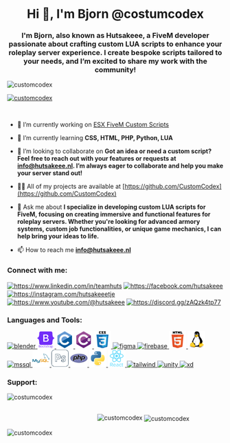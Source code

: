 <h1 align="center">Hi 👋, I'm Bjorn @costumcodex</h1>
<h3 align="center">I'm Bjorn, also known as Hutsakeee, a FiveM developer passionate about crafting custom LUA scripts to enhance your roleplay server experience. I create bespoke scripts tailored to your needs, and I’m excited to share my work with the community!</h3>

<p align="left"> <img src="https://komarev.com/ghpvc/?username=customcodex&label=Profile%20views&color=0e75b6&style=flat" alt="customcodex" /> </p>

<p align="left"> <a href="https://github.com/ryo-ma/github-profile-trophy"><img src="https://github-profile-trophy.vercel.app/?username=customcodex" alt="customcodex" /></a> </p>

<p align="left"> <a href="https://twitter.com/" target="blank"><img src="https://img.shields.io/twitter/follow/?logo=twitter&style=for-the-badge" alt="" /></a> </p>

- 🔭 I’m currently working on [ESX FiveM Custom Scripts](https://github.com/CustomCodex/Police-Armory)

- 🌱 I’m currently learning **CSS, HTML, PHP, Python, LUA**

- 👯 I’m looking to collaborate on **Got an idea or need a custom script? Feel free to reach out with your features or requests at info@hutsakeee.nl. I’m always eager to collaborate and help you make your server stand out!**

- 👨‍💻 All of my projects are available at [https://github.com/CustomCodex](https://github.com/CustomCodex)

- 💬 Ask me about **I specialize in developing custom LUA scripts for FiveM, focusing on creating immersive and functional features for roleplay servers. Whether you're looking for advanced armory systems, custom job functionalities, or unique game mechanics, I can help bring your ideas to life.**

- 📫 How to reach me **info@hutsakeee.nl**

<h3 align="left">Connect with me:</h3>
<p align="left">
<a href="https://linkedin.com/in/https://www.linkedin.com/in/teamhuts" target="blank"><img align="center" src="https://raw.githubusercontent.com/rahuldkjain/github-profile-readme-generator/master/src/images/icons/Social/linked-in-alt.svg" alt="https://www.linkedin.com/in/teamhuts" height="30" width="40" /></a>
<a href="https://fb.com/https://facebook.com/hutsakeee" target="blank"><img align="center" src="https://raw.githubusercontent.com/rahuldkjain/github-profile-readme-generator/master/src/images/icons/Social/facebook.svg" alt="https://facebook.com/hutsakeee" height="30" width="40" /></a>
<a href="https://instagram.com/https://instagram.com/hutsakeeetje" target="blank"><img align="center" src="https://raw.githubusercontent.com/rahuldkjain/github-profile-readme-generator/master/src/images/icons/Social/instagram.svg" alt="https://instagram.com/hutsakeeetje" height="30" width="40" /></a>
<a href="https://www.youtube.com/c/https://www.youtube.com/@hutsakeee" target="blank"><img align="center" src="https://raw.githubusercontent.com/rahuldkjain/github-profile-readme-generator/master/src/images/icons/Social/youtube.svg" alt="https://www.youtube.com/@hutsakeee" height="30" width="40" /></a>
<a href="https://discord.gg/https://discord.gg/zAQzk4tp77" target="blank"><img align="center" src="https://raw.githubusercontent.com/rahuldkjain/github-profile-readme-generator/master/src/images/icons/Social/discord.svg" alt="https://discord.gg/zAQzk4tp77" height="30" width="40" /></a>
</p>

<h3 align="left">Languages and Tools:</h3>
<p align="left"> <a href="https://www.blender.org/" target="_blank" rel="noreferrer"> <img src="https://download.blender.org/branding/community/blender_community_badge_white.svg" alt="blender" width="40" height="40"/> </a> <a href="https://getbootstrap.com" target="_blank" rel="noreferrer"> <img src="https://raw.githubusercontent.com/devicons/devicon/master/icons/bootstrap/bootstrap-plain-wordmark.svg" alt="bootstrap" width="40" height="40"/> </a> <a href="https://www.cprogramming.com/" target="_blank" rel="noreferrer"> <img src="https://raw.githubusercontent.com/devicons/devicon/master/icons/c/c-original.svg" alt="c" width="40" height="40"/> </a> <a href="https://www.w3schools.com/cs/" target="_blank" rel="noreferrer"> <img src="https://raw.githubusercontent.com/devicons/devicon/master/icons/csharp/csharp-original.svg" alt="csharp" width="40" height="40"/> </a> <a href="https://www.w3schools.com/css/" target="_blank" rel="noreferrer"> <img src="https://raw.githubusercontent.com/devicons/devicon/master/icons/css3/css3-original-wordmark.svg" alt="css3" width="40" height="40"/> </a> <a href="https://www.figma.com/" target="_blank" rel="noreferrer"> <img src="https://www.vectorlogo.zone/logos/figma/figma-icon.svg" alt="figma" width="40" height="40"/> </a> <a href="https://firebase.google.com/" target="_blank" rel="noreferrer"> <img src="https://www.vectorlogo.zone/logos/firebase/firebase-icon.svg" alt="firebase" width="40" height="40"/> </a> <a href="https://www.w3.org/html/" target="_blank" rel="noreferrer"> <img src="https://raw.githubusercontent.com/devicons/devicon/master/icons/html5/html5-original-wordmark.svg" alt="html5" width="40" height="40"/> </a> <a href="https://www.linux.org/" target="_blank" rel="noreferrer"> <img src="https://raw.githubusercontent.com/devicons/devicon/master/icons/linux/linux-original.svg" alt="linux" width="40" height="40"/> </a> <a href="https://www.microsoft.com/en-us/sql-server" target="_blank" rel="noreferrer"> <img src="https://www.svgrepo.com/show/303229/microsoft-sql-server-logo.svg" alt="mssql" width="40" height="40"/> </a> <a href="https://www.mysql.com/" target="_blank" rel="noreferrer"> <img src="https://raw.githubusercontent.com/devicons/devicon/master/icons/mysql/mysql-original-wordmark.svg" alt="mysql" width="40" height="40"/> </a> <a href="https://www.photoshop.com/en" target="_blank" rel="noreferrer"> <img src="https://raw.githubusercontent.com/devicons/devicon/master/icons/photoshop/photoshop-line.svg" alt="photoshop" width="40" height="40"/> </a> <a href="https://www.php.net" target="_blank" rel="noreferrer"> <img src="https://raw.githubusercontent.com/devicons/devicon/master/icons/php/php-original.svg" alt="php" width="40" height="40"/> </a> <a href="https://www.python.org" target="_blank" rel="noreferrer"> <img src="https://raw.githubusercontent.com/devicons/devicon/master/icons/python/python-original.svg" alt="python" width="40" height="40"/> </a> <a href="https://reactjs.org/" target="_blank" rel="noreferrer"> <img src="https://raw.githubusercontent.com/devicons/devicon/master/icons/react/react-original-wordmark.svg" alt="react" width="40" height="40"/> </a> <a href="https://tailwindcss.com/" target="_blank" rel="noreferrer"> <img src="https://www.vectorlogo.zone/logos/tailwindcss/tailwindcss-icon.svg" alt="tailwind" width="40" height="40"/> </a> <a href="https://unity.com/" target="_blank" rel="noreferrer"> <img src="https://www.vectorlogo.zone/logos/unity3d/unity3d-icon.svg" alt="unity" width="40" height="40"/> </a> <a href="https://www.adobe.com/products/xd.html" target="_blank" rel="noreferrer"> <img src="https://cdn.worldvectorlogo.com/logos/adobe-xd.svg" alt="xd" width="40" height="40"/> </a> </p>

<h3 align="left">Support:</h3>
<p><a href="https://www.buymeacoffee.com/costumcodex"> <img align="left" src="https://cdn.buymeacoffee.com/buttons/v2/default-yellow.png" height="50" width="210" alt="costumcodex" /></a></p><br><br>

<p><img align="left" src="https://github-readme-stats.vercel.app/api/top-langs?username=customcodex&show_icons=true&locale=en&layout=compact" alt="customcodex" /></p>

<p>&nbsp;<img align="center" src="https://github-readme-stats.vercel.app/api?username=customcodex&show_icons=true&locale=en" alt="customcodex" /></p>

<p><img align="center" src="https://github-readme-streak-stats.herokuapp.com/?user=customcodex&" alt="customcodex" /></p>
